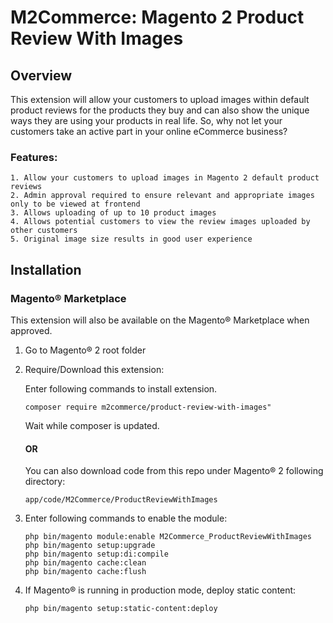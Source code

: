 # M2Commerce: Magento 2 Product Review With Images

## Overview

This extension will allow your customers to upload images within default product reviews for the products they buy and can also show the unique ways they are using your products in real life. So, why not let your customers take an active part in your online eCommerce business?

### Features:

```
1. Allow your customers to upload images in Magento 2 default product reviews
2. Admin approval required to ensure relevant and appropriate images only to be viewed at frontend
3. Allows uploading of up to 10 product images
4. Allows potential customers to view the review images uploaded by other customers
5. Original image size results in good user experience
```

## Installation
### Magento® Marketplace

This extension will also be available on the Magento® Marketplace when approved.

1. Go to Magento® 2 root folder
2. Require/Download this extension:

   Enter following commands to install extension.

   ```
   composer require m2commerce/product-review-with-images"
   ```

   Wait while composer is updated.

   #### OR

   You can also download code from this repo under Magento® 2 following directory:

    ```
    app/code/M2Commerce/ProductReviewWithImages
    ```    

3. Enter following commands to enable the module:

   ```
   php bin/magento module:enable M2Commerce_ProductReviewWithImages
   php bin/magento setup:upgrade
   php bin/magento setup:di:compile
   php bin/magento cache:clean
   php bin/magento cache:flush
   ```

4. If Magento® is running in production mode, deploy static content:

   ```
   php bin/magento setup:static-content:deploy
   ```
